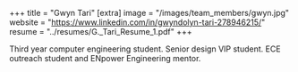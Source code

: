 +++
title = "Gwyn Tari"
[extra]
image = "/images/team_members/gwyn.jpg"
website = "https://www.linkedin.com/in/gwyndolyn-tari-278946215/"
resume = "../resumes/G._Tari_Resume_1.pdf"
+++

Third year computer engineering student. Senior design VIP student. ECE outreach student and ENpower Engineering mentor.

